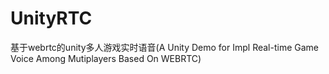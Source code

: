 # UnityRTC
基于webrtc的unity多人游戏实时语音(A Unity Demo for Impl Real-time Game Voice Among Mutiplayers Based On WEBRTC)
